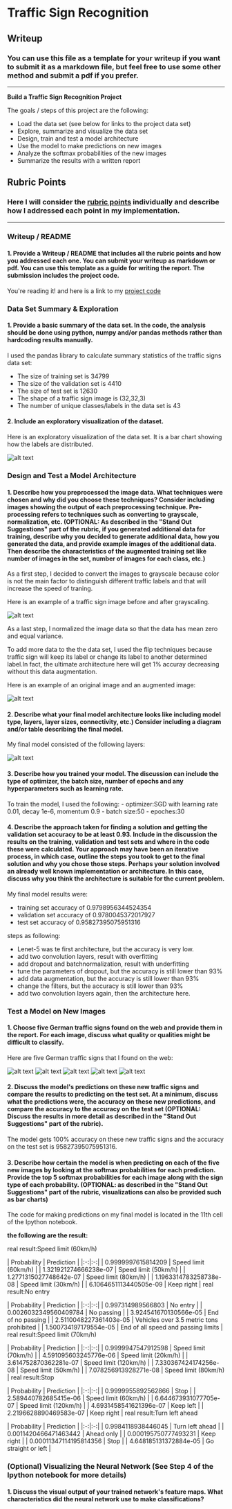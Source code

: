 # **Traffic Sign Recognition**

## Writeup

### You can use this file as a template for your writeup if you want to submit it as a markdown file, but feel free to use some other method and submit a pdf if you prefer.

---

**Build a Traffic Sign Recognition Project**

The goals / steps of this project are the following:
* Load the data set (see below for links to the project data set)
* Explore, summarize and visualize the data set
* Design, train and test a model architecture
* Use the model to make predictions on new images
* Analyze the softmax probabilities of the new images
* Summarize the results with a written report


[//]: # (Image References)

[image1]: ./examples/my_Visualization.jpg "Visualization"
[image2]: ./examples/my_grayscale.jpg "Grayscaling"
[image3]: ./examples/my_flip.jpg "data augment"
[image9]: ./examples/my_cnn_architecture.png "architecture"
[image4]: ./imagesfromweb/0.png "Traffic Sign 1"
[image5]: ./imagesfromweb/3.png "Traffic Sign 2"
[image6]: ./imagesfromweb/4.png "Traffic Sign 3"
[image7]: ./imagesfromweb/8.png "Traffic Sign 4"
[image8]: ./imagesfromweb/11.png "Traffic Sign 5"

## Rubric Points
### Here I will consider the [rubric points](https://review.udacity.com/#!/rubrics/481/view) individually and describe how I addressed each point in my implementation.  

---
### Writeup / README

#### 1. Provide a Writeup / README that includes all the rubric points and how you addressed each one. You can submit your writeup as markdown or pdf. You can use this template as a guide for writing the report. The submission includes the project code.

You're reading it! and here is a link to my [project code](https://github.com/udacity/CarND-Traffic-Sign-Classifier-Project/blob/master/Traffic_Sign_Classifier.ipynb)

### Data Set Summary & Exploration

#### 1. Provide a basic summary of the data set. In the code, the analysis should be done using python, numpy and/or pandas methods rather than hardcoding results manually.

I used the pandas library to calculate summary statistics of the traffic
signs data set:

* The size of training set is 34799
* The size of the validation set is 4410
* The size of test set is 12630
* The shape of a traffic sign image is (32,32,3)
* The number of unique classes/labels in the data set is 43

#### 2. Include an exploratory visualization of the dataset.

Here is an exploratory visualization of the data set. It is a bar chart showing how the labels are distributed.

![alt text][image1]

### Design and Test a Model Architecture

#### 1. Describe how you preprocessed the image data. What techniques were chosen and why did you choose these techniques? Consider including images showing the output of each preprocessing technique. Pre-processing refers to techniques such as converting to grayscale, normalization, etc. (OPTIONAL: As described in the "Stand Out Suggestions" part of the rubric, if you generated additional data for training, describe why you decided to generate additional data, how you generated the data, and provide example images of the additional data. Then describe the characteristics of the augmented training set like number of images in the set, number of images for each class, etc.)

As a first step, I decided to convert the images to grayscale because color is not the main factor to distinguish different traffic labels and that will increase the speed of traning.

Here is an example of a traffic sign image before and after grayscaling.

![alt text][image2]

As a last step, I normalized the image data so that the data has mean zero and equal variance.


To add more data to the the data set, I used the flip techniques because traffic sign will keep its label or change its label to another determined label.In fact, the ultimate archiitecture here will get 1% accuray decreasing without this data augmentation.

Here is an example of an original image and an augmented image:

![alt text][image3]



#### 2. Describe what your final model architecture looks like including model type, layers, layer sizes, connectivity, etc.) Consider including a diagram and/or table describing the final model.

My final model consisted of the following layers:

![alt text][image9]



#### 3. Describe how you trained your model. The discussion can include the type of optimizer, the batch size, number of epochs and any hyperparameters such as learning rate.

To train the model, I used the following:
    - optimizer:SGD with learning rate 0.01, decay 1e-6, momentum 0.9
    - batch size:50
    - epoches:30

#### 4. Describe the approach taken for finding a solution and getting the validation set accuracy to be at least 0.93. Include in the discussion the results on the training, validation and test sets and where in the code these were calculated. Your approach may have been an iterative process, in which case, outline the steps you took to get to the final solution and why you chose those steps. Perhaps your solution involved an already well known implementation or architecture. In this case, discuss why you think the architecture is suitable for the current problem.

My final model results were:
* training set accuracy of 0.9798956344524354
* validation set accuracy of 0.9780045372017927
* test set accuracy of 0.95827395075951316

steps as following:
- Lenet-5 was te first architecture, but the accuracy is very low.
- add two convolution layers, result with overfitting
- add dropout and batchnormalization, result with underfitting
- tune the parameters of dropout, but the accuracy is still lower than 93%
- add data augmentation, but the accuracy is still lower than 93%
- change the filters, but the accuracy is still lower than 93%
- add two convolution layers again, then the architecture here.


### Test a Model on New Images

#### 1. Choose five German traffic signs found on the web and provide them in the report. For each image, discuss what quality or qualities might be difficult to classify.

Here are five German traffic signs that I found on the web:

![alt text][image4] ![alt text][image5] ![alt text][image6]
![alt text][image7] ![alt text][image8]


#### 2. Discuss the model's predictions on these new traffic signs and compare the results to predicting on the test set. At a minimum, discuss what the predictions were, the accuracy on these new predictions, and compare the accuracy to the accuracy on the test set (OPTIONAL: Discuss the results in more detail as described in the "Stand Out Suggestions" part of the rubric).

The model gets 100% accuracy on these new traffic signs and the accuracy on the test set is 95827395075951316.



#### 3. Describe how certain the model is when predicting on each of the five new images by looking at the softmax probabilities for each prediction. Provide the top 5 softmax probabilities for each image along with the sign type of each probability. (OPTIONAL: as described in the "Stand Out Suggestions" part of the rubric, visualizations can also be provided such as bar charts)

The code for making predictions on my final model is located in the 11th cell of the Ipython notebook.

**the following are the result:**

real result:Speed limit (60km/h)

| Probability | Prediction |
            |:-:|:-:|
| 0.9999997615814209 | Speed limit (60km/h) |
| 1.321921274666238e-07 | Speed limit (50km/h) |
| 1.2771315027748642e-07 | Speed limit (80km/h) |
| 1.1963314783258738e-08 | Speed limit (30km/h) |
| 6.1064651113440505e-09 | Keep right |
real result:No entry

| Probability | Prediction |
            |:-:|:-:|
| 0.997314989566803 | No entry |
| 0.0026032349560409784 | No passing |
| 3.924541670130566e-05 | End of no passing |
| 2.5110048227361403e-05 | Vehicles over 3.5 metric tons prohibited |
| 1.500734197179554e-05 | End of all speed and passing limits |
real result:Speed limit (70km/h)

| Probability | Prediction |
            |:-:|:-:|
| 0.9999947547912598 | Speed limit (70km/h) |
| 4.591095603245776e-06 | Speed limit (20km/h) |
| 3.614752870362281e-07 | Speed limit (120km/h) |
| 7.330367424174256e-08 | Speed limit (50km/h) |
| 7.078256913928271e-08 | Speed limit (80km/h) |
real result:Stop

| Probability | Prediction |
            |:-:|:-:|
| 0.9999955892562866 | Stop |
| 2.589440782685415e-06 | Speed limit (60km/h) |
| 6.644673931077705e-07 | Speed limit (120km/h) |
| 4.6931458541621396e-07 | Keep left |
| 2.2196628890469583e-07 | Keep right |
real result:Turn left ahead

| Probability | Prediction |
            |:-:|:-:|
| 0.9984118938446045 | Turn left ahead |
| 0.0011420466471463442 | Ahead only |
| 0.000195750777493231 | Keep right |
| 0.00011347114195814356 | Stop |
| 4.648185131372884e-05 | Go straight or left |

### (Optional) Visualizing the Neural Network (See Step 4 of the Ipython notebook for more details)
#### 1. Discuss the visual output of your trained network's feature maps. What characteristics did the neural network use to make classifications?
